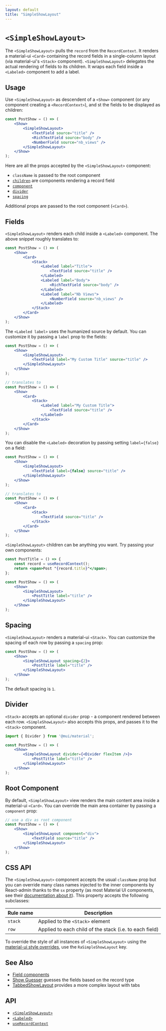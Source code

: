 ```yaml
---
layout: default
title: "SimpleShowLayout"
---
```


# `<SimpleShowLayout>`

The `<SimpleShowLayout>` pulls the `record` from the `RecordContext`. It renders a material-ui `<Card>` containing the record fields in a single-column layout (via material-ui's `<Stack>` component). `<SimpleShowLayout>` delegates the actual rendering of fields to its children. It wraps each field inside a `<Labeled>` component to add a label.

## Usage

Use `<SimpleShowLayout>` as descendent of a `<Show>` component (or any component creating a `<RecordContext>`), and st the fields to be displayed as children:

```jsx
const PostShow = () => (
    <Show>
        <SimpleShowLayout>
            <TextField source="title" />
            <RichTextField source="body" />
            <NumberField source="nb_views" />
        </SimpleShowLayout>
    </Show>
);
```

Here are all the props accepted by the `<SimpleShowLayout>` component:

* `className` is passed to the root component
* [`children`](#fields) are components rendering a record field
* [`component`](#root-component)
* [`divider`](#divider)
* [`spacing`](#spacing)

Additional props are passed to the root component (`<Card>`).

## Fields

`<SimpleShowLayout>` renders each child inside a `<Labeled>` component. The above snippet roughly translates to:

```jsx
const PostShow = () => (
    <Show>
        <Card>
            <Stack>
                <Labeled label="Title">
                    <TextField source="title" />
                </Labeled>
                <Labeled label="Body">
                    <RichTextField source="body" />
                </Labeled>
                <Labeled label="Nb Views">
                    <NumberField source="nb_views" />
                </Labeled>
            </Stack>
        </Card>
    </Show>
);
```

The `<Labeled label>` uses the humanized source by default. You can customize it by passing a `label` prop to the fields:

```jsx
const PostShow = () => (
    <Show>
        <SimpleShowLayout>
            <TextField label="My Custom Title" source="title" />
        </SimpleShowLayout>
    </Show>
);

// translates to
const PostShow = () => (
    <Show>
        <Card>
            <Stack>
                <Labeled label="My Custom Title">
                    <TextField source="title" />
                </Labeled>
            </Stack>
        </Card>
    </Show>
);
```

You can disable the `<Labeled>` decoration by passing setting `label={false}` on a field:

```jsx
const PostShow = () => (
    <Show>
        <SimpleShowLayout>
            <TextField label={false} source="title" />
        </SimpleShowLayout>
    </Show>
);

// translates to
const PostShow = () => (
    <Show>
        <Card>
            <Stack>
                <TextField source="title" />
            </Stack>
        </Card>
    </Show>
);
```

`<SimpleShowLayout>` children can be anything you want. Try passing your own components:

```jsx
const PostTitle = () => {
    const record = useRecordContext();
    return <span>Post "{record.title}"</span>;
};

const PostShow = () => (
    <Show>
        <SimpleShowLayout>
            <PostTitle label="title" />
        </SimpleShowLayout>
    </Show>
);
```

## Spacing

`<SimpleShowLayout>` renders a material-ui `<Stack>`. You can customize the spacing of each row by passing a `spacing` prop:

```jsx
const PostShow = () => (
    <Show>
        <SimpleShowLayout spacing={2}>
            <PostTitle label="title" />
        </SimpleShowLayout>
    </Show>
);
```

The default spacing is `1`.

## Divider

`<Stack>` accepts an optional `divider` prop - a component rendered between each row. `<SimpleShowLayout>` also accepts this props, and passes it to the `<Stack>` component.

```jsx
import { Divider } from '@mui/material';

const PostShow = () => (
    <Show>
        <SimpleShowLayout divider={<Divider flexItem />}>
            <PostTitle label="title" />
        </SimpleShowLayout>
    </Show>
);
```

## Root Component

By default, `<SimpleShowLayout>` view renders the main content area inside a material-ui `<Card>`. You can override the main area container by passing a `component` prop:

```jsx
// use a div as root component
const PostShow = () => (
    <Show>
        <SimpleShowLayout component="div">
            <TextField source="title" />
        </SimpleShowLayout>
    </Show>
);
```

## CSS API

The `<SimpleShowLayout>` component accepts the usual `className` prop but you can override many class names injected to the inner components by React-admin thanks to the `sx` property (as most Material UI components, see their [documentation about it](https://mui.com/customization/how-to-customize/#overriding-nested-component-styles)). This property accepts the following subclasses:

| Rule name   | Description                                              |
| ----------- | ---------------------------------------------------------|
| `stack`     | Applied to the `<Stack>` element                         |
| `row`       | Applied to each child of the stack (i.e. to each field)  |

To override the style of all instances of `<SimpleShowLayout>` using the [material-ui style overrides](https://mui.com/customization/theme-components/), use the `RaSimpleShowLayout` key.

## See Also

* [Field components](./Fields.md)
* [Show Guesser](./ShowGuesser.md) guesses the fields based on the record type
* [TabbedShowLayout](./TabbedShowLayout.md) provides a more complex layout with tabs

## API

* [`<SimpleShowLayout>`]
* [`<Labeled>`]
* [`useRecordContext`]

[`<SimpleShowLayout>`]: https://github.com/marmelab/react-admin/blob/master/packages/ra-ui-materialui/src/detail/SimpleShowLayout.tsx
[`<Labeled>`]: https://github.com/marmelab/react-admin/blob/master/packages/ra-ui-materialui/src/input/Labeled.tsx
[`useRecordContext`]: https://github.com/marmelab/react-admin/blob/master/packages/ra-core/src/controller/RecordContext.tsx
